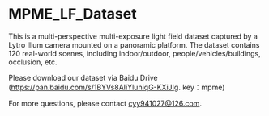 # MPME_LF_Dataset
This is a multi-perspective multi-exposure light field dataset captured by a Lytro Illum camera mounted on a panoramic platform. The dataset contains 120 real-world scenes, including indoor/outdoor, people/vehicles/buildings, occlusion, etc.

Please download our dataset via Baidu Drive (https://pan.baidu.com/s/1BYVs8AIiYluniqG-KXiJIg. key：mpme)

For more questions, please contact cyy941027@126.com. 
